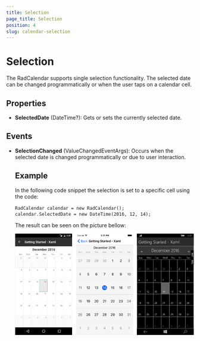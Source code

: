 ```yaml
---
title: Selection
page_title: Selection
position: 4
slug: calendar-selection
---
```


# Selection

The RadCalendar supports single selection functionality. The selected date can be changed programmatically or when the user taps on a calendar cell.

## Properties
 
- **SelectedDate** (DateTime?): Gets or sets the currently selected date.

## Events

- **SelectionChanged** (ValueChangedEventArgs<object>): Occurs when the selected date is changed programmatically or due to user interaction.

## Example

In the following code snippet the selection is set to a specific cell using the code:

	RadCalendar calendar = new RadCalendar();
	calendar.SelectedDate = new DateTime(2016, 12, 14);

The result can be seen on the picture bellow:

![Selection](images/calendar-selection.png "Selection example")
